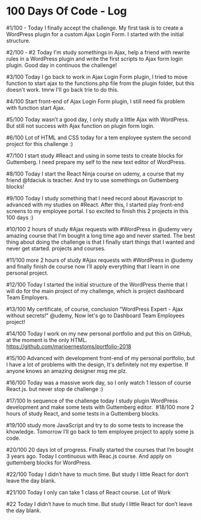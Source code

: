 # 100 Days Of Code - Log

#1/100 - Today I finally accept the challenge. My first task is to create a WordPress plugin for a custom Ajax Login Form. I started with the initial structure.

#2/100 - #2 Today I'm study somethings in Ajax, help a friend with rewrite rules in a WordPress plugin and write the first scripts to Ajax form login plugin. Good day in continuos the challenge!

#3/100 Today I go back to work in Ajax Login Form plugin, I tried to move function to start ajax to the functions.php file from the plugin folder, but this doesn't work. tmrw I'll go back trie to do this.

‪#4/100 Start front-end of Ajax Login Form plugin, I still need fix problem with function start Ajax. ‬

#5/100 Today wasn’t a good day, I only study a little Ajax with WordPress. But still not success with Ajax function on plugin form login.

‪#6/100 Lot of HTML and CSS today for a tem enployee system the second project for this challenge :)‬

‪#7/100 I start study #React and using in some tests to create blocks for Guttemberg. I need prepare my self to the new text editor of WordPress.‬

‪#8/100 Today I start the React Ninja course on udemy, a course that my friend @fdaciuk is teacher. And try to use somethings on Guttemberg blocks!‬

#9/100 Today I study something that I need record about #javascript to advanced with my studies on #React. After this, I started play front-end screens to my employee portal. I so excited to finish this 2 projects in this 100 days :)

#10/100 2 hours of study #Ajax requests with #WordPress in @udemy very amazing course that I'm bought a long time ago and never started. The best thing about doing the challenge is that I finally start things that I wanted and never get started. projects and courses.

‪#11/100 more 2 hours of study #Ajax requests with #WordPress in @udemy and finally finish de course now I’ll apply everything that I learn in one personal project.‬

#12/100 Today I started the initial structure of the WordPress theme that I will do for the main project of my challenge, which is project dashboard Team Employers. 

#13/100 My certificate, of course, conclusion "WordPress Expert - Ajax without secrets!" @udemy, Now let's go to Dashboard Team Employees project!

#14/100 Today I work on my new personal portfolio and put this on GitHub, at the moment is the only HTML. https://github.com/marioernestoms/portfolio-2018

#15/100 Advanced with development front-end of my personal portfolio, but I have a lot of problems with the design, It's definitely not my expertise. If anyone knows an amazing designer msg me plz.

#16/100 Today was a massive work day, so I only watch 1 lesson of course React.js. but never stop de challenge :)

‪#17/100 In sequence of the challenge today I study plugin WordPress development and make some tests with Guttemberg editor.‬
‪
#18/100 more 2 hours of study React, and some tests in a Guttemberg blocks.‬

#19/100 study more JavaScript and try to do some tests to increase the khowledge. Tomorrow I’ll go back to tem employee project to apply some js code.

#20/100 20 days lot of progress. Finally started the courses that I’m bought 3  years ago. Today I continuous with Reac.js course. And apply on guttemberg blocks for WordPress. ‬

‪#22/100 Today I didn’t have to much time. But study I little React for don’t leave the day blank. ‬


‪#21/100 Today I only can take 1 class of React course. Lot of Work ‬

‪#22 Today I didn’t have to much time. But study I little React for don’t leave the day blank. ‬

